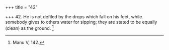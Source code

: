 +++
title = "42"

+++
42. He is not defiled by the drops which fall on his feet, while somebody gives to others water for sipping; they are stated to be equally (clean) as the ground. [^27] 


[^27]:  Manu V, 142.

